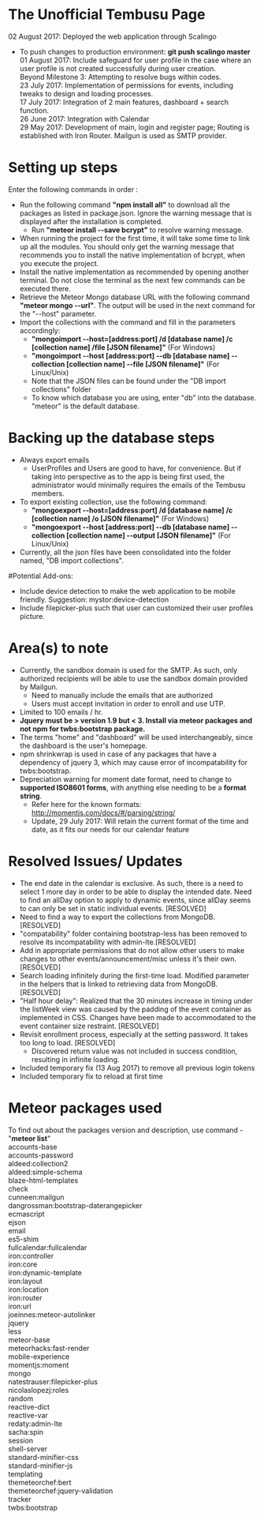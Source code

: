 # The Unofficial Tembusu Page
02 August 2017: Deployed the web application through Scalingo
  - To push changes to production environment: __git push scalingo master__  
01 August 2017: Include safeguard for user profile in the case where an user profile is not created successfully during user creation.  
Beyond Milestone 3: Attempting to resolve bugs within codes.  
23 July 2017: Implementation of permissions for events, including tweaks to design and loading processes.  
17 July 2017: Integration of 2 main features, dashboard + search function.  
26 June 2017: Integration with Calendar  
29 May 2017: Development of main, login and register page; Routing is established with Iron Router. Mailgun is used as SMTP provider.  

# Setting up steps
Enter the following commands in order :
+ Run the following command __"npm install all"__ to download all the packages as listed in package.json. Ignore the warning message that is displayed after the installation is completed.
  - Run __"meteor install --save bcrypt"__ to resolve warning message.
+ When running the project for the first time, it will take some time to link up all the modules. You should only get the warning message that recommends you to install the native implementation of bcrypt, when you execute the project.
+ Install the native implementation as recommended by opening another terminal. Do not close the terminal as the next few commands can be executed there.
+ Retrieve the Meteor Mongo database URL with the following command __"meteor mongo --url"__. The output will be used in the next command for the "--host" parameter.
+ Import the collections with the command and fill in the parameters accordingly:
  - __"mongoimport --host=[address:port] /d [database name] /c [collection name] /file [JSON filename]"__ (For Windows)
  - __"mongoimport --host [address:port] --db [database name] --collection [collection name] --file [JSON filename]"__ (For Linux/Unix)
  - Note that the JSON files can be found under the "DB import collections" folder
  - To know which database you are using, enter "db" into the database. "meteor" is the default database.  

# Backing up the database steps
+ Always export emails
  - UserProfiles and Users are good to have, for convenience. But if taking into perspective as to the app is being first used, the administrator would minimally requires the emails of the Tembusu members.
+ To export existing collection, use the following command:
  - __"mongoexport --host=[address:port] /d [database name] /c [collection name] /o [JSON filename]"__ (For Windows)
  - __"mongoexport --host [address:port] --db [database name] --collection [collection name] --output [JSON filename]"__ (For Linux/Unix)
+ Currently, all the json files have been consolidated into the folder named, "DB import collections".


#Potential Add-ons:
+ Include device detection to make the web application to be mobile friendly. Suggestion: mystor:device-detection
+ Include filepicker-plus such that user can customized their user profiles picture.


# Area(s) to note
+ Currently, the sandbox domain is used for the SMTP. As such, only authorized recipients will be able to use the sandbox domain provided by Mailgun.
  - Need to manually include the emails that are authorized
  - Users must accept invitation in order to enroll and use UTP.
+ Limited to 100 emails / hr.
+ __Jquery must be > version 1.9 but < 3. Install via meteor packages and not npm for twbs:bootstrap package.__
+ The terms "home" and "dashboard" will be used interchangeably, since the dashboard is the user's homepage.  
+ npm shrinkwrap is used in case of any packages that have a dependency of jquery 3, which may cause error of incompatability for twbs:bootstrap.   
+ Depreciation warning for moment date format, need to change to __supported ISO8601 forms__, with anything else needing to be a __format string__.
  - Refer here for the known formats: http://momentjs.com/docs/#/parsing/string/
  - Update, 29 July 2017: Will retain the current format of the time and date, as it fits our needs for our calendar feature



# Resolved Issues/ Updates
+ The end date in the calendar is exclusive. As such, there is a need to select 1 more day in order to be able to display the intended date. Need to find an allDay option to apply to dynamic events, since allDay seems to can only be set in static individual events. [RESOLVED]
+ Need to find a way to export the collections from MongoDB. [RESOLVED]
+ "compatability" folder containing bootstrap-less has been removed to resolve its incompatability with admin-lte.[RESOLVED]
+ Add in appropriate permissions that do not allow other users to make changes to other events/announcement/misc unless it's their own. [RESOLVED]
+ Search loading infinitely during the first-time load. Modified parameter in the helpers that is linked to retrieving data from MongoDB. [RESOLVED]
+ "Half hour delay": Realized that the 30 minutes increase in timing under the listWeek view was caused by the padding of the event container as implemented in CSS. Changes have been made to accommodated to the event container size restraint. [RESOLVED]
+ Revisit enrollment process, especially at the setting password. It takes too long to load. [RESOLVED]
  - Discovered return value was not included in success condition, resulting in infinite loading.
+ Included temporary fix (13 Aug 2017) to remove all previous login tokens
+ Included temporary fix to reload at first time

# Meteor packages used
To find out about the packages version and description, use command - "__meteor list__"  
accounts-base                          
accounts-password                      
aldeed:collection2                     
aldeed:simple-schema                   
blaze-html-templates                   
check                                  
cunneen:mailgun                        
dangrossman:bootstrap-daterangepicker  
ecmascript                             
ejson                                  
email                                  
es5-shim                               
fullcalendar:fullcalendar                        
iron:controller                        
iron:core                              
iron:dynamic-template                  
iron:layout                            
iron:location                          
iron:router                            
iron:url                               
joeinnes:meteor-autolinker             
jquery                                 
less                                   
meteor-base                            
meteorhacks:fast-render                
mobile-experience                      
momentjs:moment                        
mongo                                  
natestrauser:filepicker-plus           
nicolaslopezj:roles                    
random                                 
reactive-dict                          
reactive-var                           
redaty:admin-lte                       
sacha:spin                             
session                                
shell-server                           
standard-minifier-css                  
standard-minifier-js                   
templating                             
themeteorchef:bert                     
themeteorchef:jquery-validation        
tracker                                
twbs:bootstrap                                            
